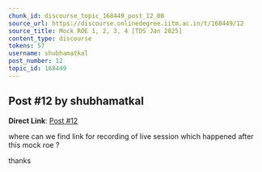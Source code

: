 ```yaml
---
chunk_id: discourse_topic_168449_post_12_00
source_url: https://discourse.onlinedegree.iitm.ac.in/t/168449/12
source_title: Mock ROE 1, 2, 3, 4 [TDS Jan 2025]
content_type: discourse
tokens: 57
username: shubhamatkal
post_number: 12
topic_id: 168449
---
```


## Post #12 by shubhamatkal

**Direct Link**: [Post #12](https://discourse.onlinedegree.iitm.ac.in/t/168449/12)

where can we find link for recording of live session which happened after this mock roe ?

thanks
